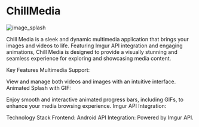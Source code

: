 # ChillMedia

![image_splash](https://github.com/user-attachments/assets/714e014a-ba08-488d-be80-ba7487387853)

Chill Media is a sleek and dynamic multimedia application that brings your images and videos to life. Featuring Imgur API integration and engaging animations, Chill Media is designed to provide a visually stunning and seamless experience for exploring and showcasing media content.

Key Features
Multimedia Support:

View and manage both videos and images with an intuitive interface.
Animated Splash with GIF:

Enjoy smooth and interactive animated progress bars, including GIFs, to enhance your media browsing experience.
Imgur API Integration:

Technology Stack
Frontend: Android
API Integration: Powered by Imgur API.
